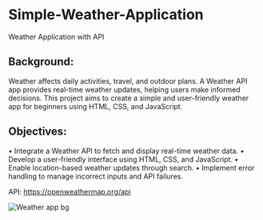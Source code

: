 # Simple-Weather-Application
 Weather Application with API

## Background:
Weather affects daily activities, travel, and outdoor plans. A Weather API app provides
real-time weather updates, helping users make informed decisions. This project aims to
create a simple and user-friendly weather app for beginners using HTML, CSS, and JavaScript.

## Objectives:
• Integrate a Weather API to fetch and display real-time weather data.
• Develop a user-friendly interface using HTML, CSS, and JavaScript.
• Enable location-based weather updates through search.
• Implement error handling to manage incorrect inputs and API failures.

API: https://openweathermap.org/api

![Weather app bg](https://github.com/user-attachments/assets/1f46b016-e969-49b6-897f-2463db0071bf)
